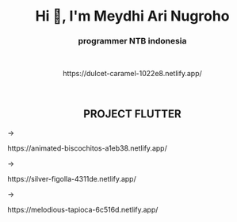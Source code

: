 <h1 align="center">Hi 👋, I'm Meydhi Ari Nugroho</h1>
<h3 align="center">programmer NTB indonesia</h3>
<br>
<p align="center">https://dulcet-caramel-1022e8.netlify.app/</p>
<br>
<h2 align="center">PROJECT FLUTTER</h2>
-><p>https://animated-biscochitos-a1eb38.netlify.app/</p>
-><p>https://silver-figolla-4311de.netlify.app/</p>
-><p>https://melodious-tapioca-6c516d.netlify.app/</p>
